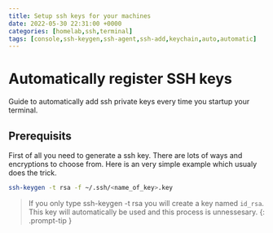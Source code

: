 ```yaml
---
title: Setup ssh keys for your machines
date: 2022-05-30 22:31:00 +0000
categories: [homelab,ssh,terminal]
tags: [console,ssh-keygen,ssh-agent,ssh-add,keychain,auto,automatic]
---
```


# Automatically register SSH keys

Guide to automatically add ssh private keys every time you startup your terminal.

## Prerequisits

First of all you need to generate a ssh key. There are lots of ways and encryptions to choose from. Here is an very simple example which usualy does the trick.

```bash
ssh-keygen -t rsa -f ~/.ssh/<name_of_key>.key
```

> If you only type ssh-keygen -t rsa you will create a key named `id_rsa`. This key will automatically be used and this process is unnessesary.
> {: .prompt-tip }

